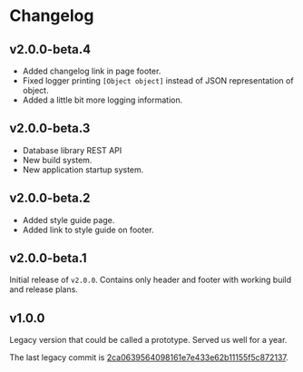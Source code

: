 # Changelog

## v2.0.0-beta.4
- Added changelog link in page footer.
- Fixed logger printing `[Object object]` instead of JSON representation of object.
- Added a little bit more logging information.

## v2.0.0-beta.3
- Database library REST API
- New build system.
- New application startup system.

## v2.0.0-beta.2
- Added style guide page.
- Added link to style guide on footer.

## v2.0.0-beta.1
Initial release of `v2.0.0`. Contains only header and footer with working build and release plans.

## v1.0.0
Legacy version that could be called a prototype. Served us well for a year.

The last legacy commit is [2ca0639564098161e7e433e62b11155f5c872137](https://github.com/Deseteral/dj-lama/tree/2ca0639564098161e7e433e62b11155f5c872137).
